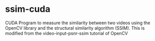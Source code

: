 ssim-cuda
=========

CUDA Program to measure the similarity between two videos using the OpenCV library and the structural similarity algorithm (SSIM). This is modified from the video-input-psnr-ssim tutorial of OpenCV
